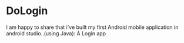 # DoLogin
I am happy to share that i've built my first Android mobile application in android studio..(using Java): A Login app
